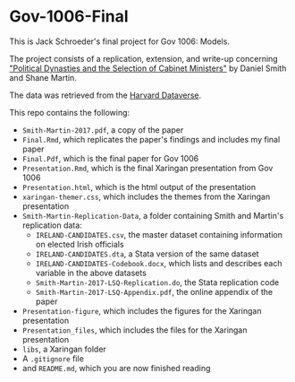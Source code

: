 # Gov-1006-Final

This is Jack Schroeder's final project for Gov 1006: Models.

The project consists of a replication, extension, and write-up concerning ["Political Dynasties and the Selection of Cabinet Ministers"](https://onlinelibrary.wiley.com/doi/10.1111/lsq.12146) by Daniel Smith and Shane Martin.

The data was retrieved from the [Harvard Dataverse](https://dataverse.harvard.edu/dataset.xhtml?persistentId=doi:10.7910/DVN/5Y5148).

This repo contains the following:
* `Smith-Martin-2017.pdf`, a copy of the paper
* `Final.Rmd`, which replicates the paper's findings and includes my final paper
* `Final.Pdf`, which is the final paper for Gov 1006
* `Presentation.Rmd`, which is the final Xaringan presentation from Gov 1006
* `Presentation.html`, which is the html output of the presentation
* `xaringan-themer.css`, which includes the themes from the Xaringan presentation
* `Smith-Martin-Replication-Data`, a folder containing Smith and Martin's replication data:
  * `IRELAND-CANDIDATES.csv`, the master dataset containing information on elected Irish officials
  * `IRELAND-CANDIDATES.dta`, a Stata version of the same dataset
  * `IRELAND-CANDIDATES-Codebook.docx`, which lists and describes each variable in the above datasets
  * `Smith-Martin-2017-LSQ-Replication.do`, the Stata replication code
  * `Smith-Martin-2017-LSQ-Appendix.pdf`, the online appendix of the paper
* `Presentation-figure`, which includes the figures for the Xaringan presentation
* `Presentation_files`, which includes the files for the Xaringan presentation
* `libs`, a Xaringan folder
* A `.gitignore` file
* and `README.md`, which you are now finished reading
